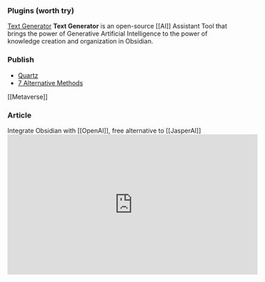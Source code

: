 ### Plugins (worth try)
[Text Generator](https://github.com/nhaouari/obsidian-textgenerator-plugin)
	**Text Generator** is an open-source [[AI]] Assistant Tool that brings the power of Generative Artificial Intelligence to the power of knowledge creation and organization in Obsidian.

### Publish
- [Quartz](https://www.youtube.com/watch?v=ITiiuBNVue0)
- [7 Alternative Methods](https://beingpax.medium.com/7-obsidian-publish-alternatives-to-publish-your-notes-online-for-free-33db4fb06f5) 

[[Metaverse]]

### Article
Integrate Obsidian with [[OpenAI]], free alternative to [[JasperAI]]
	<iframe width="560" height="315" src="https://www.youtube.com/embed/OergqWCdFKc" title="YouTube video player" frameborder="0" allow="accelerometer; autoplay; clipboard-write; encrypted-media; gyroscope; picture-in-picture; web-share" allowfullscreen></iframe>


